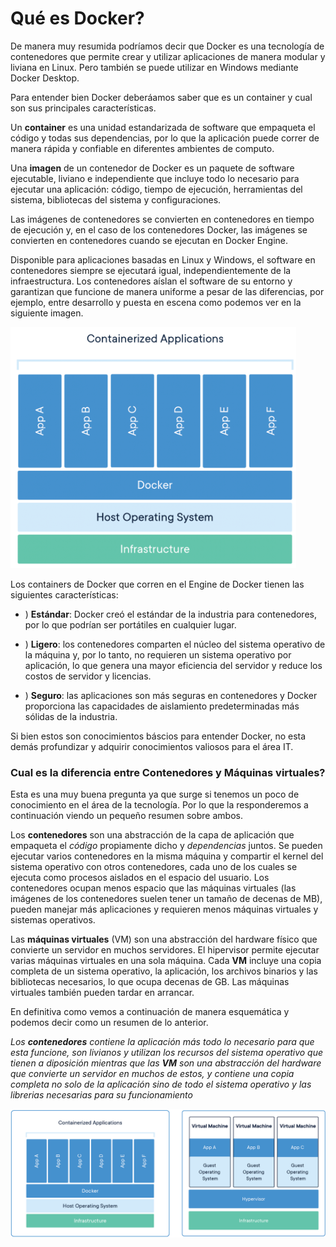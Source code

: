 # Qué es Docker?

De manera muy resumida podríamos decir que Docker es una tecnología de contenedores que permite crear y utilizar aplicaciones de manera modular y liviana en Linux. Pero también se puede utilizar en Windows mediante Docker Desktop.

Para entender bien Docker deberáamos saber que es un container y cual son sus principales características.

Un **container** es una unidad estandarizada de software que empaqueta el código y todas sus dependencias, por lo que la aplicación puede correr de manera rápida y confiable en diferentes ambientes de computo.

Una **imagen** de un contenedor de Docker es un paquete de software ejecutable, liviano e independiente que incluye todo lo necesario para ejecutar una aplicación: código, tiempo de ejecución, herramientas del sistema, bibliotecas del sistema y configuraciones.


Las imágenes de contenedores se convierten en contenedores en tiempo de ejecución y, en el caso de los contenedores Docker, las imágenes se convierten en contenedores cuando se ejecutan en Docker Engine. 

Disponible para aplicaciones basadas en Linux y Windows, el software en contenedores siempre se ejecutará igual, independientemente de la infraestructura. Los contenedores aíslan el software de su entorno y garantizan que funcione de manera uniforme a pesar de las diferencias, por ejemplo, entre desarrollo y puesta en escena como podemos ver en la siguiente imagen.

![Container de Docker](/img/containers.png)

Los containers de Docker que corren en el Engine de Docker tienen las siguientes características:

- ) **Estándar**: Docker creó el estándar de la industria para contenedores, por lo que podrían ser portátiles en cualquier lugar.

- ) **Ligero**: los contenedores comparten el núcleo del sistema operativo de la máquina y, por lo tanto, no requieren un sistema operativo por aplicación, lo que genera una mayor eficiencia del servidor y reduce los costos de servidor y licencias.

- ) **Seguro**: las aplicaciones son más seguras en contenedores y Docker proporciona las capacidades de aislamiento predeterminadas más sólidas de la industria.

Si bien estos son conocimientos báscios para entender Docker, no esta demás profundizar y adquirir conocimientos valiosos para el área IT.

### Cual es la diferencia entre Contenedores y Máquinas virtuales?

Esta es una muy buena pregunta ya que surge si tenemos un poco de conocimiento en el área de la tecnología. Por lo que la responderemos a continuación viendo un pequeño resumen sobre ambos.

Los **contenedores** son una abstracción de la capa de aplicación que empaqueta el *código* propiamente dicho y *dependencias* juntos. 
Se pueden ejecutar varios contenedores en la misma máquina y compartir el kernel del sistema operativo con otros contenedores, cada uno de los cuales se ejecuta como procesos aislados en el espacio del usuario. Los contenedores ocupan menos espacio que las máquinas virtuales (las imágenes de los contenedores suelen tener un tamaño de decenas de MB), pueden manejar más aplicaciones y requieren menos máquinas virtuales y sistemas operativos.

Las **máquinas virtuales** (VM) son una abstracción del hardware físico que convierte un servidor en muchos servidores. El hipervisor permite ejecutar varias máquinas virtuales en una sola máquina. Cada **VM** incluye una copia completa de un sistema operativo, la aplicación, los archivos binarios y las bibliotecas necesarios, lo que ocupa decenas de GB. Las máquinas virtuales también pueden tardar en arrancar.

En definitiva como vemos a continuación de manera esquemática y podemos decir como un resumen de lo anterior.

*Los **contenedores** contiene la aplicación más todo lo necesario para que esta funcione, son livianos y utilizan los recursos del sistema operativo que tienen a diposición mientras que las **VM** son una abstracción del hardware que convierte un servidor en muchos de estos, y contiene una copia completa no solo de la aplicación sino de todo el sistema operativo y las librerias necesarias para su funcionamiento*

![comparacion](/img/cont_vs_mv.png)